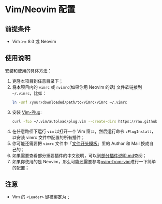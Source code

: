 
# Vim/Neovim 配置

## 前提条件

- Vim >= 8.0 或 Neovim

## 使用说明

安装和使用的具体方法：

1. 克隆本项目到任意目录下；
2. 将本项目内的 `vimrc` 或 `nvimrc`(如果你用 Neovim 的话) 文件软链接到 `~/.vimrc`，比如：
   ```bash
   ln -snf /your/downloaded/path/to/vimrc/vimrc ~/.vimrc
   ```
3. 安装 [Vim-Plug](https://github.com/junegunn/vim-plug):
   ```bash
   curl -fLo ~/.vim/autoload/plug.vim --create-dirs https://raw.githubusercontent.com/junegunn/vim-plug/master/plug.vim
   ```
4. 在任意路径下运行 `vim` 以打开一个 Vim 窗口，然后运行命令 `:PlugInstall`，以安装 vimrc 文件中配置的所有插件；
5. 你可能还需要把 `vimrc` 文件中「[文件开头模板](./vimrc#L678)」里的 Author 和 Mail 换成自己的；
6. 如果需要查看部分重要插件的中文说明，可以到[部分插件说明.md](./部分插件说明.md)查阅；
7. 如果你使用的是 Neovim，那么可能还需要参考[nvim-from-vim](https://neovim.io/doc/user/nvim.html#nvim-from-vim)进行一下简单的配置；

## 注意

- Vim 的 `<Leader>` 键被绑定为 `;`
